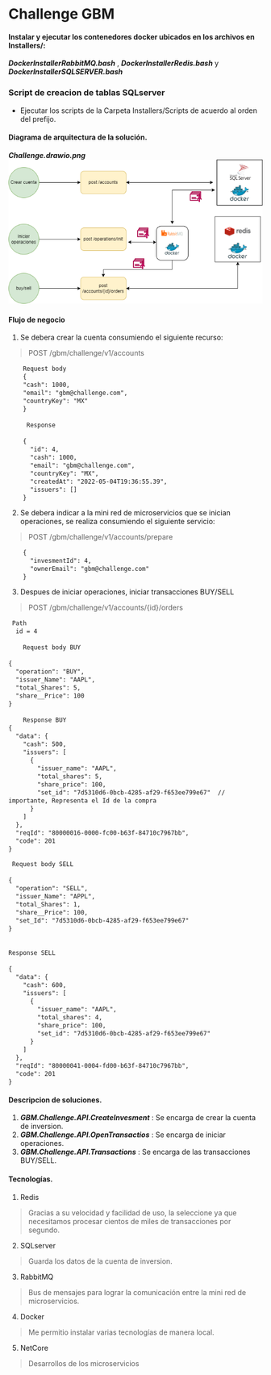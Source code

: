 # Challenge GBM

#### Instalar y ejecutar los contenedores docker ubicados en los archivos en Installers/:

**_DockerInstallerRabbitMQ.bash_** , **_DockerInstallerRedis.bash_** y **_DockerInstallerSQLSERVER.bash_**

### Script de creacion de tablas SQLserver

* Ejecutar los scripts de la Carpeta Installers/Scripts de acuerdo al orden del prefijo.

#### Diagrama de arquitectura de la solución.
**_Challenge.drawio.png_**
![alt text for screen readers](./Challenge.drawio.png "diagrama de arquitectura")

#### Flujo de negocio

1.  Se debera crear la cuenta consumiendo el siguiente recurso:

> POST /gbm/challenge/v1/accounts
```
	Request body
	{
	"cash": 1000,
	"email": "gbm@challenge.com",
	"countryKey": "MX"
	}
	 
	 Response

	{
	  "id": 4,
	  "cash": 1000,
	  "email": "gbm@challenge.com",
	  "countryKey": "MX",
	  "createdAt": "2022-05-04T19:36:55.39",
	  "issuers": []
	}
```

2.  Se debera indicar a la mini red de microservicios que se inician operaciones, se realiza consumiendo el siguiente servicio:

> POST /gbm/challenge/v1/accounts/prepare
```
	{
	  "invesmentId": 4,
	  "ownerEmail": "gbm@challenge.com"
	}
```
3.  Despues de iniciar operaciones, iniciar transacciones BUY/SELL


> POST /gbm/challenge/v1/accounts/{id}/orders
``` 
 Path
  id = 4

	Request body BUY

{
  "operation": "BUY",
  "issuer_Name": "AAPL",
  "total_Shares": 5,
  "share__Price": 100
}

	Response BUY
{
  "data": {
	"cash": 500,
	"issuers": [
	  {
		"issuer_name": "AAPL",
		"total_shares": 5,
		"share_price": 100,
		"set_id": "7d5310d6-0bcb-4285-af29-f653ee799e67"  // importante, Representa el Id de la compra
	  }
	]
  },
  "reqId": "80000016-0000-fc00-b63f-84710c7967bb",
  "code": 201
}
```

```
 Request body SELL

{
  "operation": "SELL",
  "issuer_Name": "APPL",
  "total_Shares": 1,
  "share__Price": 100,
  "set_Id": "7d5310d6-0bcb-4285-af29-f653ee799e67"
}


Response SELL

{
  "data": {
    "cash": 600,
    "issuers": [
      {
        "issuer_name": "AAPL",
        "total_shares": 4,
        "share_price": 100,
        "set_id": "7d5310d6-0bcb-4285-af29-f653ee799e67"
      }
    ]
  },
  "reqId": "80000041-0004-fd00-b63f-84710c7967bb",
  "code": 201
}
```
#### Descripcion de soluciones.

1. **_GBM.Challenge.API.CreateInvesment_** : 
 Se encarga de crear la cuenta de inversion.
2. **_GBM.Challenge.API.OpenTransactios_** : 
 Se encarga de iniciar operaciones.
3. **_GBM.Challenge.API.Transactions_** : 
 Se encarga de las transacciones BUY/SELL.

#### Tecnologías.

1. Redis
> Gracias a su velocidad y facilidad de uso, la seleccione ya que necesitamos procesar cientos de miles de transacciones por segundo.
2. SQLserver
> Guarda los datos de la cuenta de inversion.
3. RabbitMQ
> Bus de mensajes para lograr la comunicación entre la mini red de microservicios.
4. Docker
> Me permitio instalar varias tecnologías de manera local.
5. NetCore
> Desarrollos de los microservicios

